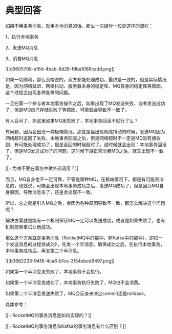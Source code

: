 # 典型回答


如果不用事务消息，就用本地消息的话，那么一次操作一般是这样的流程：



1、执行本地事务

2、发送MQ消息

3、消费MQ消息



![[d5605708-ef6d-4bab-8d26-f9ba1066cadd.png]]



如果一切顺利，那么没啥说的，双方都能处理成功，最终是一致的，但是实际情况是，因为网络延迟、网络抖动、服务器本身的稳定性、MQ自身的稳定性等原因，这个过程会出现各种各样的问题。



一旦在第一个参与者本地事务操作之后，如果出现了MQ发送失败、或者发送成功了，但是MQ自己存储失败了等原因，可能就会导致不一致了。



有人会问了，那这里如果MQ发失败了，本地事务回滚不就行了么？



有问题，因为会出现一种极端情况，那就是当出现网络抖动的时候，发送MQ因为网络超时返回了失败，本地事务回滚之后，但是网络超时不一定是MQ没有接收到，有可能处理成功了，但是返回的时候超时了。这时候就会出现：本地事务回滚了、但是MQ发送成功了的问题。这时候下游正常消费MQ之后，就又出现不一致了。



[[✅为啥不要在事务中做外部调用？]]



而且，MQ自身也不一定可靠，不管是哪种MQ，在极端情况下，都是有可能丢消息的，也就说，可能会出现本地事务成功之后，发送MQ成功了，但是因为MQ自身原因，导致消息丢了，还是会出现不一致。



所以，总之就是引入MQ之后，会因为各种原因导致不一致，那怎么解决这个问题呢？



解决方案就是能有一个机制保证MQ一定可以发送成功，或者是如果失败了，也有机制能够重试让他成功。



那么这个方案就是事务消息（RocketMQ中的那种，非Kafka中的那种），即把一个发送消息的过程拆成2步，先发一个半消息，确保成功之后，在执行本地事务，本地事务成功后，再发第二个半消息。



![[b3662233-9416-4ca6-b1ce-3f54ebed6497.png]]



如果第一个半消息发失败了，本地事务不会执行。



如果第一个半消息发成功了，本地事务执行失败了，MQ也不会消费。



如果第二个半消息发送失败了，MQ会反查来决定commit还是rollback。



具体参考：



[[✅RocketMQ的事务消息是如何实现的？]]



[[✅RocketMQ的事务消息和Kafka的事务消息有什么区别？]]


